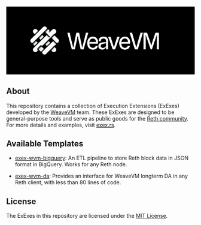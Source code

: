 <p align="center">
  <a href="https://wvm.dev">
    <img src="https://raw.githubusercontent.com/weaveVM/.github/main/profile/bg.png" alt="WeaveVM">
  </a>
</p>

## About
This repository contains a collection of Execution Extensions (ExExes) developed by the [WeaveVM](https://wvm.dev) team. These ExExes are designed to be general-purpose tools and serve as public goods for the [Reth community](https://reth.rs). For more details and examples, visit [exex.rs](https://exex.rs).

## Available Templates

- [exex-wvm-bigquery](./templates/exex-wvm-bigquery/): An ETL pipeline to store Reth block data in JSON format in BigQuery. Works for any Reth node.
  
- [exex-wvm-da](./templates/exex-wvm-da/): Provides an interface for WeaveVM longterm DA in any Reth client, with less than 80 lines of code.

## License
The ExExes in this repository are licensed under the [MIT License](./LICENSE).
